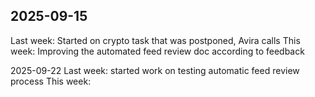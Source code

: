 ## 2025-09-15
Last week: Started on crypto task that was postponed, Avira calls
This week: Improving the automated feed review doc according to feedback

2025-09-22
Last week: started work on testing automatic feed review process
This week:
